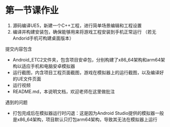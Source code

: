 # 第一节课作业

1. 源码编译UE5，新建一个C++工程，进行简单场景编辑和工程设置  
2. 编译并构建安装包，确保能够用来将游戏工程安装到手机正常运行 （若无Andorid手机可构建桌面版本）

提交内容包含

* Android_ETC2文件夹，包含项目安卓包，分别构建了x86_64架构和arm64架构以适应手机和电脑安卓模拟器
* 运行截图，内含项目工程页面截图，游戏在模拟器上的运行截图，以及编译好的UE文件页面
* 运行视频
* README.md，本说明文档，欢迎老师在这里做批注

遇到的问题

* 打包完成后在模拟器运行时闪退：这是因为Android Studio提供的模拟器一般是x86_64架构，项目默认只打包arm64架构，导致其无法在模拟器上运行